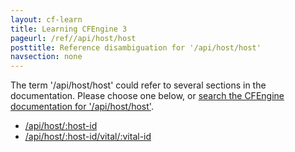 ```yaml
---
layout: cf-learn
title: Learning CFEngine 3
pageurl: /ref//api/host/host
posttitle: Reference disambiguation for '/api/host/host'
navsection: none
---
```


The term '/api/host/host' could refer to several sections in the documentation. Please choose one below, or
[search the CFEngine documentation for '/api/host/host'](http://docs.cfengine.com/latest/search.html?q=/api/host/host).

- [/api/host/:host-id](http://docs.cfengine.com/latest/reference-enterprise-api-ref-uri-resources.html#api-host-host-id)
- [/api/host/:host-id/vital/:vital-id](http://docs.cfengine.com/latest/reference-enterprise-api-ref-uri-resources.html#api-host-host-id-vital-vital-id)
